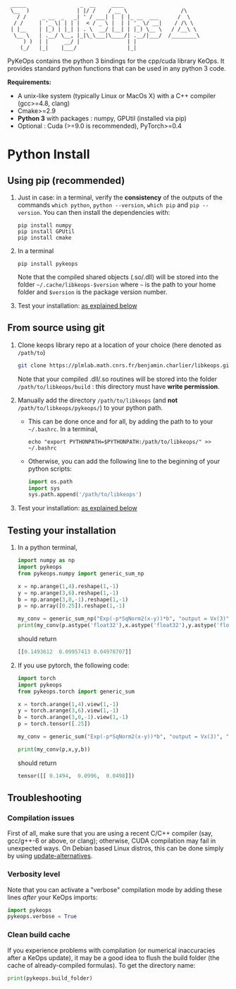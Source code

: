 ```
 _____                 _  __     ____
 \__  )               | |/ /    / __ \                 /\
   / /     _ __  _   _| ' / ___| |  | |_ __  ___      /  \
  / /     | '_ \| | | |  < / _ \ |  | | '_ \/ __|    / /\ \
 | |__    | |_) | |_| | . \  __/ |__| | |_) \__ \   / /__\ \
  \__ \   | .__/ \__, |_|\_\___|\____/| .__/|___/  /________\
     ) )  | |     __/ |               | |
    (_/   |_|    |___/                |_|
```

PyKeOps contains the python 3 bindings for the cpp/cuda library KeOps. It provides 
standard python functions that can be used in any python 3 code.

**Requirements:**

- A unix-like system (typically Linux or MacOs X) with a C++ compiler (gcc>=4.8, clang)
- Cmake>=2.9
- **Python 3** with packages : numpy, GPUtil (installed via pip)
- Optional : Cuda (>=9.0 is recommended), PyTorch>=0.4

# Python Install

## Using pip (recommended)

1. Just in case: in a terminal, verify the **consistency** of the outputs of the commands `which python`, `python --version`, `which pip` and `pip --version`. You can then install the dependencies with:

    ```
    pip install numpy
    pip install GPUtil
    pip install cmake
    ```

2. In a terminal

    ```
    pip install pykeops
    ```

    Note that the compiled shared objects (.so/.dll) will be stored into the folder  ```~/.cache/libkeops-$version``` where ```~``` is the path to your home folder and ```$version``` is the package version number.

3. Test your installation: [as explained below](#test)

## From source using git

1. Clone keops library repo at a location of your choice (here denoted as ```/path/to```)

    ```bash
    git clone https://plmlab.math.cnrs.fr/benjamin.charlier/libkeops.git /path/to/libkeops
    ```

      Note that your compiled .dll/.so routines will be stored into the folder `/path/to/libkeops/build` : this directory must have **write permission**.

2. Manually add the directory `/path/to/libkeops` (and **not** `/path/to/libkeops/pykeops/`) to your python path.
    + This can be done once and for all, by adding the path to to your `~/.bashrc`. In a terminal,
        ```
        echo "export PYTHONPATH=$PYTHONPATH:/path/to/libkeops/" >> ~/.bashrc

        ``` 
    + Otherwise, you can add the following line to the beginning of your python scripts:
    
        ```python
        import os.path
        import sys
        sys.path.append('/path/to/libkeops')
        ```

3. Test your installation: [as explained below](#test)



## Testing your installation <A name='test'></A>

1. In a python terminal,
    ```python
    import numpy as np
    import pykeops
    from pykeops.numpy import generic_sum_np

    x = np.arange(1,4).reshape(1,-1)
    y = np.arange(3,6).reshape(1,-1)
    b = np.arange(3,0,-1).reshape(1,-1)
    p = np.array([0.25]).reshape(1,-1)

    my_conv = generic_sum_np("Exp(-p*SqNorm2(x-y))*b", "output = Vx(3)", "p = Pm(1)", "x = Vx(3)", "y = Vy(3)", "b = Vy(3)")
    print(my_conv(p.astype('float32'),x.astype('float32'),y.astype('float32'),b.astype('float32')))
    ```

    should return

    ```python
    [[0.1493612  0.09957413 0.04978707]]
    ```

2. If you use pytorch, the following code:

    ```python
    import torch
    import pykeops
    from pykeops.torch import generic_sum

    x = torch.arange(1,4).view(1,-1)
    y = torch.arange(3,6).view(1,-1)
    b = torch.arange(3,0,-1).view(1,-1)
    p = torch.tensor([.25])

    my_conv = generic_sum("Exp(-p*SqNorm2(x-y))*b", "output = Vx(3)", "p = Pm(1)", "x = Vx(3)", "y = Vy(3)", "b = Vy(3)" )

    print(my_conv(p,x,y,b))
    ```

    should return

    ```python
    tensor([[ 0.1494,  0.0996,  0.0498]])
    ```

## Troubleshooting

### Compilation issues

First of all, make sure that you are using a recent C/C++ compiler (say, gcc/g++-6 or above, or clang); otherwise, CUDA compilation may fail in unexpected ways. On Debian based Linux distros, this can be done simply by using [update-alternatives](https://askubuntu.com/questions/26498/choose-gcc-and-g-version).

### Verbosity level

Note that you can activate a "verbose" compilation mode by adding these lines *after* your KeOps imports:

```python
import pykeops
pykeops.verbose = True
```

### Clean build cache

If you experience problems with compilation (or numerical inaccuracies after a KeOps update), it may be a good idea to flush the build folder (the cache of already-compiled formulas). To get the directory name:

```python
print(pykeops.build_folder)
```
